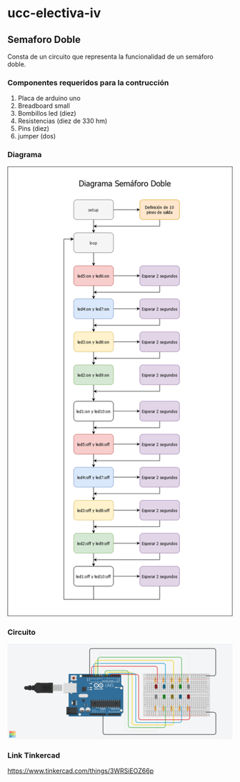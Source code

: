 # ucc-electiva-iv
## Semaforo Doble
Consta de un circuito  que representa la funcionalidad de un semáforo doble.
### Componentes requeridos para la contrucción 
1. Placa de arduino uno
2. Breadboard small
3. Bombillos led (diez)
4. Resistencias (diez de 330 hm)
5. Pins (diez)
6. jumper (dos)
### Diagrama
![Diagrama](../02-semaforoDoble/imgDiagramaSemaforoDoble.png)
### Circuito
![circuito](../02-semaforoDoble/imgCircuitoSemaforoDoble.png)
### Link Tinkercad
https://www.tinkercad.com/things/3WRSiEOZ66p 